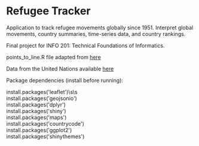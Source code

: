# Refugee Tracker
Application to track refugee movements globally since 1951. Interpret global movements, country summaries, time-series data, and country rankings. 

Final project for INFO 201: Technical Foundations of Informatics. 

points_to_line.R file adapted from [here](https://stackoverflow.com/questions/32275213/how-do-i-connect-two-coordinates-with-a-line-using-leaflet-in-r)

Data from the United Nations available [here](https://www.kaggle.com/unitednations/refugee-data)

Package dependencies (install before running): 

install.packages('leaflet')\s\s  
install.packages('geojsonio')  
install.packages('dplyr')  
install.packages('shiny')  
install.packages('maps')  
install.packages('countrycode')  
install.packages('ggplot2')  
install.packages('shinythemes')
